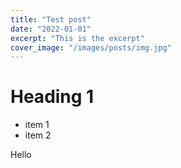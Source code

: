 ```yaml
---
title: "Test post"
date: "2022-01-01"
excerpt: "This is the excerpt"
cover_image: "/images/posts/img.jpg"
---
```


# Heading 1

- item 1
- item 2

Hello
